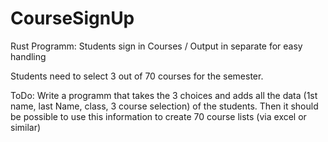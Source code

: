 # CourseSignUp
Rust Programm: Students sign in Courses / Output in separate for easy handling

Students need to select 3 out of 70 courses for the semester. 

ToDo:
Write a programm that takes the 3 choices and adds all the data (1st name, last Name, class, 3 course selection) of the students. 
Then it should be possible to use this information to create 70 course lists (via excel or similar)
